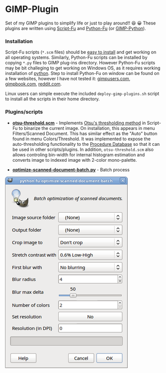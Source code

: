# GIMP-Plugin
Set of my GIMP plugins to simplify life or just to play around!! :satisfied: :grinning: These plugins are written using [Script-Fu](https://docs.gimp.org/en/gimp-concepts-script-fu.html) and [Python-Fu](https://docs.gimp.org/en/gimp-filters-python-fu.html) (or [GIMP-Python](https://www.gimp.org/docs/python/)). 

### Installation
Script-Fu scripts (`*.scm` files) should be [easy to install](https://docs.gimp.org/en/install-script-fu.html) and get working on all operating systems. Similarly, Python-Fu scripts can be installed by copying `*.py` files to GIMP plug-ins directory. However Python-Fu scripts may be bit challeging to get working on Windows OS, as it requires working installation of [python](https://www.python.org/). Step to install Python-Fu on window can be found on a few websites, however I have not tested it: [gimpusers.com](http://www.gimpusers.com/tutorials/install-python-for-gimp-2-6-windows), [gimpbook.com](http://gimpbook.com/scripting/), [reddit.com](https://www.reddit.com/r/GIMP/comments/1hw9f0/using_pythonfu_in_windows/).

Linux users can simple execute the included `deploy-gimp-plugins.sh` script to install all the scripts in their home directory.


### Plugins/scripts

* [**otsu-threshold.scm**](otsu-threshold.scm) - Implements [Otsu's thresholding method](https://en.wikipedia.org/wiki/Otsu's_method) in Script-Fu to binarize the current image. On installation, this appears in menu Filters/Scanned Document. This has similar effect as the "Auto" button found in menu Colors/Threshold. It was implemented to expose the auto-thresholding functionality to the [Procedure Database](https://docs.gimp.org/en/glossary.html#glossary-pdb) so that it can be used in other scripts/plugins. In addition, `otsu-threshold.scm` also allows controling bin-width for internal histogram estimation and converts image to indexed image with 2-color mono-palette.

* [**optimize-scanned-document-batch.py**](https://github.com/cbhushan/script-collection/blob/master/GIMP-plugins/deploy-gimp-plugins.sh) - Batch process

![Alt text](screenshot-optimize-scanned-documents-batch-dialog.png?raw=true "Batch processing dialog")


